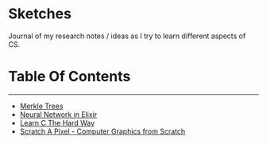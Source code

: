 # Sketches

Journal of my research notes / ideas as I try to learn different aspects of CS.

# Table Of Contents
--------------------

- [Merkle Trees](https://github.com/andrewvy/sketches/tree/master/merkle_trees)
- [Neural Network in Elixir](https://github.com/andrewvy/sketches/tree/master/neural_networks)
- [Learn C The Hard Way](https://github.com/andrewvy/sketches/tree/master/learn_c_the_hard_way)
- [Scratch A Pixel - Computer Graphics from Scratch](https://github.com/andrewvy/sketches/tree/master/scratch_a_pixel)
